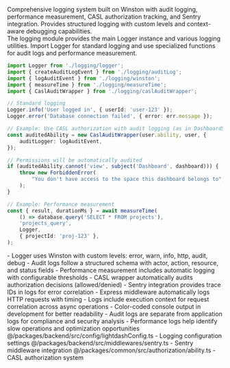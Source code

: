 <summary>
Comprehensive logging system built on Winston with audit logging, performance measurement, CASL authorization tracking, and Sentry integration. Provides structured logging with custom levels and context-aware debugging capabilities.
</summary>

<howToUse>
The logging module provides the main Logger instance and various logging utilities. Import Logger for standard logging and use specialized functions for audit logs and performance measurement.

```typescript
import Logger from './logging/logger';
import { createAuditLogEvent } from './logging/auditLog';
import { logAuditEvent } from './logging/winston';
import { measureTime } from './logging/measureTime';
import { CaslAuditWrapper } from './logging/caslAuditWrapper';

// Standard logging
Logger.info('User logged in', { userId: 'user-123' });
Logger.error('Database connection failed', { error: err.message });
```

</howToUse>

<codeExample>

```typescript
// Example: Use CASL authorization with audit logging (as in DashboardService)
const auditedAbility = new CaslAuditWrapper(user.ability, user, {
    auditLogger: logAuditEvent,
});

// Permissions will be automatically audited
if (auditedAbility.cannot('view', subject('Dashboard', dashboard))) {
    throw new ForbiddenError(
        "You don't have access to the space this dashboard belongs to",
    );
}

// Example: Performance measurement
const { result, durationMs } = await measureTime(
    () => database.query('SELECT * FROM projects'),
    'projects_query',
    Logger,
    { projectId: 'proj-123' },
);
```

</codeExample>

<importantToKnow>
- Logger uses Winston with custom levels: error, warn, info, http, audit, debug
- Audit logs follow a structured schema with actor, action, resource, and status fields
- Performance measurement includes automatic logging with configurable thresholds
- CASL wrapper automatically audits authorization decisions (allowed/denied)
- Sentry integration provides trace IDs in logs for error correlation
- Express middleware automatically logs HTTP requests with timing
- Logs include execution context for request correlation across async operations
- Color-coded console output in development for better readability
- Audit logs are separate from application logs for compliance and security analysis
- Performance logs help identify slow operations and optimization opportunities
</importantToKnow>

<links>
@/packages/backend/src/config/lightdashConfig.ts - Logging configuration settings
@/packages/backend/src/middlewares/sentry.ts - Sentry middleware integration
@/packages/common/src/authorization/ability.ts - CASL authorization system
</links>
